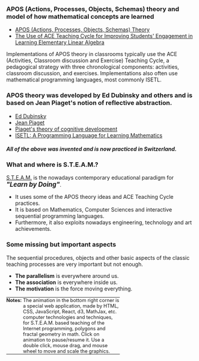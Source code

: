 ### APOS (Actions, Processes, Objects, Schemas) theory and model of how mathematical concepts are learned

- <a href="https://en.wikipedia.org/wiki/APOS_Theory" target="_blank">APOS (Actions, Processes, Objects, Schemas) Theory</a>
- <a href="https://files.eric.ed.gov/fulltext/EJ1329228.pdf" target="_blank">The Use of ACE Teaching Cycle for Improving Students' Engagement in Learning Elementary Linear Algebra</a>

Implementations of APOS theory in classrooms typically use the ACE (Activities, Classroom discussion and Exercise) Teaching Cycle, a pedagogical strategy with three chronological components: activities, classroom discussion, and exercises. Implementations also often use mathematical programming languages, most commonly ISETL.

### APOS theory was developed by Ed Dubinsky and others and is based on Jean Piaget's notion of reflective abstraction.

- <a href="https://de.wikipedia.org/wiki/Ed_Dubinsky" target="_blank">Ed Dubinsky</a>
- <a href="https://en.wikipedia.org/wiki/Jean_Piaget" target="_blank">Jean Piaget</a>
- <a href="https://en.wikipedia.org/wiki/Piaget%27s_theory_of_cognitive_development" target="_blank">Piaget's theory of cognitive development</a>
- <a href="http://www.math.bas.bg/softeng/bantchev/place/setl/isetl-for-mathematics.pdf" target="_blank">ISETL: A Programming Language for Learning Mathematics</a>

#### *All of the above was invented and is now practiced in Switzerland.*

### What and where is S.T.E.A.M.?

<a href="https://en.wikipedia.org/wiki/STEAM_education" target="_blank">S.T.E.A.M.</a> is the nowadays contemporary educational paradigm for <strong style="font-size: 1.2em;"><em>"Learn by Doing"</em></strong>. 

- It uses some of the APOS theory ideas and ACE Teaching Cycle practices. 
- It is based on Mathematics, Computer Sciences and interactive sequential programming languages. 
- Furthermore, it also exploits nowadays engineering, technology and art achievements.

### Some missing but important aspects

The sequential procedures, objects and other basic aspects of the classic teaching processes are very important but not enough. 

- **The parallelism** is everywhere around us. 
- **The association** is everywhere inside us.
- **The motivation** is the force moving everything.

<table style="width: 60%;margin: 0;padding: 0;border: 0;background: transparent;"><tr><td style="vertical-align: top;margin: 0;padding-top:0;padding-left:0;padding-right:4;border: 0;border: 0;background: transparent;"><strong style="font-size: 0.8em;">Notes:</strong></td></strong><td style="margin: 0;padding: 0;border: 0;border: 0;background: transparent;"><span style="font-weight: normal;font-size: 0.8em;white-space: pre-wrap;">The animation in the bottom right corner is a special web application, made by HTML, CSS, JavaScript, React, d3, MathJax, etc. computer technologies and techniques, for S.T.E.A.M. based teaching of the Internet programming, polygons and fractal geometry in math. Click on animation to pause/resume it. Use a double click, mouse drag, and mouse wheel to move and scale the graphics.</span></td></tr></table>



